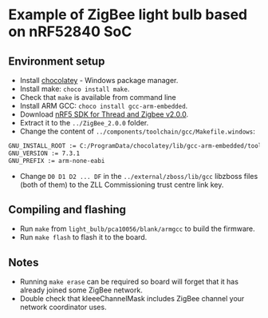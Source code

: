 # Example of ZigBee light bulb based on nRF52840 SoC

## Environment setup
- Install [chocolatey](https://chocolatey.org/) - Windows package manager.
- Install make: `choco install make`.
- Check that `make` is available from command line
- Install ARM GCC: `choco install gcc-arm-embedded`.
- Download [nRF5 SDK for Thread and Zigbee v2.0.0](https://www.nordicsemi.com/-/media/Software-and-other-downloads/SDKs/nRF5-SDK-for-Thread/nRF5-SDK-for-Thread-and-Zigbee/nRF5SDKforThreadandZigbee20029775ac.zip).
- Extract it to the `../ZigBee_2.0.0` folder.
- Change the content of `../components/toolchain/gcc/Makefile.windows`:
```bash
GNU_INSTALL_ROOT := C:/ProgramData/chocolatey/lib/gcc-arm-embedded/tools/bin/
GNU_VERSION := 7.3.1
GNU_PREFIX := arm-none-eabi
```
- Change `D0 D1 D2 ... DF` in the `../external/zboss/lib/gcc` libzboss files (both of them) to the ZLL Commissioning trust centre link key.

## Compiling and flashing
- Run `make` from `light_bulb/pca10056/blank/armgcc` to build the firmware.
- Run `make flash` to flash it to the board.

## Notes
- Running `make erase` can be required so board will forget that it has already joined some ZigBee network.
- Double check that kIeeeChannelMask includes ZigBee channel your network coordinator uses.